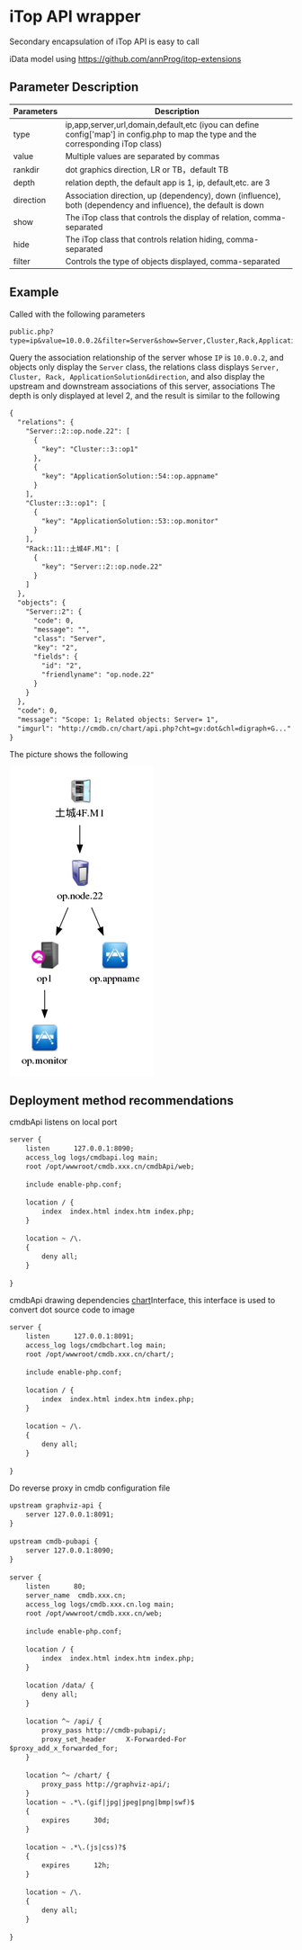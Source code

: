 # iTop API wrapper

Secondary encapsulation of iTop API is easy to call

iData model using https://github.com/annProg/itop-extensions

## Parameter Description

| Parameters | Description |
| ---- | ---- |
|type |ip,app,server,url,domain,default,etc (iyou can define config['map'] in config.php to map the type and the corresponding iTop class) |
|value |Multiple values are separated by commas |
|rankdir |dot graphics direction, LR or TB，default TB |
|depth |relation depth, the default app is 1, ip, default,etc. are 3 |
|direction |Association direction, up (dependency), down (influence), both (dependency and influence), the default is down |
|show |The iTop class that controls the display of relation, comma-separated |
|hide |The iTop class that controls relation hiding, comma-separated |
|filter |Controls the type of objects displayed, comma-separated |

## Example

Called with the following parameters

```
public.php?type=ip&value=10.0.0.2&filter=Server&show=Server,Cluster,Rack,ApplicationSolution&direction=both&depth=2
```

Query the association relationship of the server whose `IP` is `10.0.0.2`, and objects only display the `Server` class, the relations class displays `Server, Cluster, Rack, ApplicationSolution&direction`, and also display the upstream and downstream associations of this server, associations The depth is only displayed at level 2, and the result is similar to the following 

```
{
  "relations": {
    "Server::2::op.node.22": [
      {
        "key": "Cluster::3::op1"
      },
      {
        "key": "ApplicationSolution::54::op.appname"
      }
    ],
    "Cluster::3::op1": [
      {
        "key": "ApplicationSolution::53::op.monitor"
      }
    ],
    "Rack::11::土城4F.M1": [
      {
        "key": "Server::2::op.node.22"
      }
    ]
  },
  "objects": {
    "Server::2": {
      "code": 0,
      "message": "",
      "class": "Server",
      "key": "2",
      "fields": {
        "id": "2",
        "friendlyname": "op.node.22"
      }
    }
  },
  "code": 0,
  "message": "Scope: 1; Related objects: Server= 1",
  "imgurl": "http://cmdb.cn/chart/api.php?cht=gv:dot&chl=digraph+G..."
}
```

The picture shows the following

![](preview/preview.png)

## Deployment method recommendations

cmdbApi listens on local port 

```
server {
	listen      127.0.0.1:8090;
	access_log logs/cmdbapi.log main;
	root /opt/wwwroot/cmdb.xxx.cn/cmdbApi/web;

	include enable-php.conf;

	location / {
		index  index.html index.htm index.php;
	}

	location ~ /\.
	{
		deny all;
	}

}
```
cmdbApi drawing dependencies [chart](https://github.com/annProg/chart)Interface, this interface is used to convert dot source code to image 

```
server {
	listen      127.0.0.1:8091;
	access_log logs/cmdbchart.log main;
	root /opt/wwwroot/cmdb.xxx.cn/chart/;

	include enable-php.conf;

	location / {
		index  index.html index.htm index.php;
	}

	location ~ /\.
	{
		deny all;
	}

}
```
Do reverse proxy in cmdb configuration file

```
upstream graphviz-api {
	server 127.0.0.1:8091;
}

upstream cmdb-pubapi {
	server 127.0.0.1:8090;
}

server {
	listen      80;
	server_name  cmdb.xxx.cn;
	access_log logs/cmdb.xxx.cn.log main;
	root /opt/wwwroot/cmdb.xxx.cn/web;

	include enable-php.conf;

	location / {
		index  index.html index.htm index.php;
	}
	
	location /data/ {
		deny all;
	}
	
	location ^~ /api/ {
		proxy_pass http://cmdb-pubapi/;
		proxy_set_header     X-Forwarded-For $proxy_add_x_forwarded_for;
	}

	location ^~ /chart/ {
		proxy_pass http://graphviz-api/;
	}
	location ~ .*\.(gif|jpg|jpeg|png|bmp|swf)$
	{
		expires      30d;
	}

	location ~ .*\.(js|css)?$
	{
		expires      12h;
	}

	location ~ /\.
	{
		deny all;
	}

}
```
